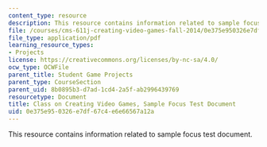 ```yaml
---
content_type: resource
description: This resource contains information related to sample focus test document.
file: /courses/cms-611j-creating-video-games-fall-2014/0e375e950326e7df67c4e6e66567a12a_MITCMS_611JF14_SamplObsrvr.pdf
file_type: application/pdf
learning_resource_types:
- Projects
license: https://creativecommons.org/licenses/by-nc-sa/4.0/
ocw_type: OCWFile
parent_title: Student Game Projects
parent_type: CourseSection
parent_uid: 8b0895b3-d7ad-1cd4-2a5f-ab2996439769
resourcetype: Document
title: Class on Creating Video Games, Sample Focus Test Document
uid: 0e375e95-0326-e7df-67c4-e6e66567a12a
---
```

This resource contains information related to sample focus test document.